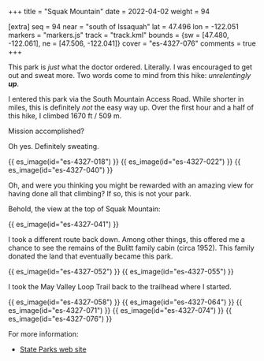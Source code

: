 +++
title = "Squak Mountain"
date = 2022-04-02
weight = 94

[extra]
seq = 94
near = "south of Issaquah"
lat = 47.496
lon = -122.051
markers = "markers.js"
track = "track.kml"
bounds = {sw = [47.480, -122.061], ne = [47.506, -122.041]}
cover = "es-4327-076"
comments = true
+++

This park is _just_ what the doctor ordered. Literally. I was encouraged to get out and sweat more. Two words come to mind from this hike: _unrelentingly **up**_.

<!-- more -->

I entered this park via the South Mountain Access Road. While shorter in miles, this is definitely _not_ the easy way up. Over the first hour and a half of this hike, I climbed 1670 ft / 509 m.

Mission accomplished?

Oh yes. Definitely sweating.

{{ es_image(id="es-4327-018") }}
{{ es_image(id="es-4327-022") }}
{{ es_image(id="es-4327-040") }}

Oh, and were you thinking you might be rewarded with an amazing view for having done all that climbing? If so, this is not your park.

Behold, the view at the top of Squak Mountain:

{{ es_image(id="es-4327-041") }}

I took a different route back down. Among other things, this offered me a chance to see the remains of the Bulitt family cabin (circa 1952). This family donated the land that eventually became this park.

{{ es_image(id="es-4327-052") }}
{{ es_image(id="es-4327-055") }}

I took the May Valley Loop Trail back to the trailhead where I started.

{{ es_image(id="es-4327-058") }}
{{ es_image(id="es-4327-064") }}
{{ es_image(id="es-4327-071") }}
{{ es_image(id="es-4327-074") }}
{{ es_image(id="es-4327-076") }}

For more information:

* [State Parks web site](https://www.parks.wa.gov/588/Squak-Mountain)
